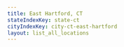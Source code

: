 ```yaml
---
title: East Hartford, CT
stateIndexKey: state-ct
cityIndexKey: city-ct-east-hartford
layout: list_all_locations
---
```

